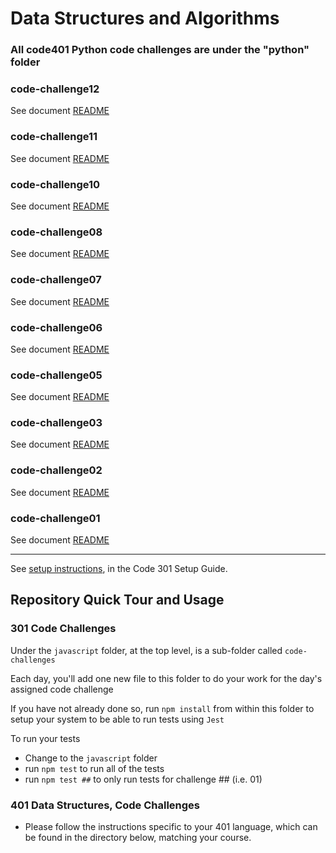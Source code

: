 # Data Structures and Algorithms

### All code401 Python code challenges are under the "python" folder

###

### code-challenge12
See document [README](python/cc12-stack-queue-animal-shelter/stack-queue-animal-shelter/README.md)

### code-challenge11
See document [README](python/code-challenge11-stack-queue-pseudo/stack-queue-pseudo/README.md)

### code-challenge10
See document [README](python/code-challenge10-stack-and-queue/stack-and-queue/README.md)

### code-challenge08
See document [README](python/code-challenge08-linked-list-zip/code-challenge08-linked-list-zip/README.md)

### code-challenge07
See document [README](python/code-challenge07-linked-list-kth/code-challenge07-linked-list-kth/README.md)

### code-challenge06
See document [README](python/code-challenge06-linked-list-insertions/linked-list-insertions/README.md)

### code-challenge05
See document [README](python/code-challeng05-linked-list/linked-list/README.md)

### code-challenge03
See document [README](python401code-challenge/code-challenge03/README.md)

### code-challenge02
See document [README](python401code-challenge/code-challenge02/README.md)

### code-challenge01
See document [README](python/code-challeng01-array-reverse/README.md)





---

See [setup instructions](https://codefellows.github.io/setup-guide/code-301/3-code-challenges), in the Code 301 Setup Guide.



## Repository Quick Tour and Usage

### 301 Code Challenges

Under the `javascript` folder, at the top level, is a sub-folder called `code-challenges`

Each day, you'll add one new file to this folder to do your work for the day's assigned code challenge

If you have not already done so, run `npm install` from within this folder to setup your system to be able to run tests using `Jest`

To run your tests

- Change to the `javascript` folder
- run `npm test` to run all of the tests
- run `npm test ##` to only run tests for challenge ## (i.e. 01)

### 401 Data Structures, Code Challenges

- Please follow the instructions specific to your 401 language, which can be found in the directory below, matching your course.
